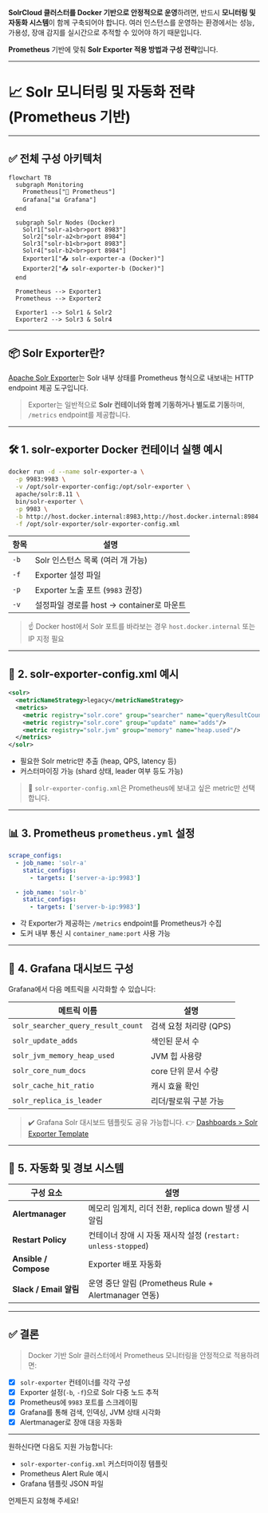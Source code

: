 **SolrCloud 클러스터를 Docker 기반으로 안정적으로 운영**하려면, 반드시 **모니터링 및 자동화 시스템**이 함께 구축되어야 합니다.
여러 인스턴스를 운영하는 환경에서는 성능, 가용성, 장애 감지를 실시간으로 추적할 수 있어야 하기 때문입니다.

**Prometheus** 기반에 맞춰 **Solr Exporter 적용 방법과 구성 전략**입니다.

---

# 📈 Solr 모니터링 및 자동화 전략 (Prometheus 기반)

---

## ✅ 전체 구성 아키텍처

```mermaid
flowchart TB
  subgraph Monitoring
    Prometheus["🧠 Prometheus"]
    Grafana["📊 Grafana"]
  end

  subgraph Solr Nodes (Docker)
    Solr1["solr-a1<br>port 8983"]
    Solr2["solr-a2<br>port 8984"]
    Solr3["solr-b1<br>port 8983"]
    Solr4["solr-b2<br>port 8984"]
    Exporter1["📤 solr-exporter-a (Docker)"]
    Exporter2["📤 solr-exporter-b (Docker)"]
  end

  Prometheus --> Exporter1
  Prometheus --> Exporter2

  Exporter1 --> Solr1 & Solr2
  Exporter2 --> Solr3 & Solr4
```

---

## 📦 Solr Exporter란?

[Apache Solr Exporter](https://github.com/apache/solr/tree/main/solr/contrib/prometheus-exporter)는
Solr 내부 상태를 Prometheus 형식으로 내보내는 HTTP endpoint 제공 도구입니다.

> Exporter는 일반적으로 **Solr 컨테이너와 함께 기동하거나 별도로 기동**하며, `/metrics` endpoint를 제공합니다.

---

## 🛠️ 1. solr-exporter Docker 컨테이너 실행 예시

```bash
docker run -d --name solr-exporter-a \
  -p 9983:9983 \
  -v /opt/solr-exporter-config:/opt/solr-exporter \
  apache/solr:8.11 \
  bin/solr-exporter \
  -p 9983 \
  -b http://host.docker.internal:8983,http://host.docker.internal:8984 \
  -f /opt/solr-exporter/solr-exporter-config.xml
```

| 항목   | 설명                             |
| ---- | ------------------------------ |
| `-b` | Solr 인스턴스 목록 (여러 개 가능)         |
| `-f` | Exporter 설정 파일                 |
| `-p` | Exporter 노출 포트 (`9983` 권장)     |
| `-v` | 설정파일 경로를 host → container로 마운트 |

> ☝️ Docker host에서 Solr 포트를 바라보는 경우 `host.docker.internal` 또는 IP 지정 필요

---

## 📁 2. solr-exporter-config.xml 예시

```xml
<solr>
  <metricNameStrategy>legacy</metricNameStrategy>
  <metrics>
    <metric registry="solr.core" group="searcher" name="queryResultCount"/>
    <metric registry="solr.core" group="update" name="adds"/>
    <metric registry="solr.jvm" group="memory" name="heap.used"/>
  </metrics>
</solr>
```

* 필요한 Solr metric만 추출 (heap, QPS, latency 등)
* 커스터마이징 가능 (shard 상태, leader 여부 등도 가능)

> 🔧 `solr-exporter-config.xml`은 Prometheus에 보내고 싶은 metric만 선택합니다.

---

## 📊 3. Prometheus `prometheus.yml` 설정

```yaml
scrape_configs:
  - job_name: 'solr-a'
    static_configs:
      - targets: ['server-a-ip:9983']

  - job_name: 'solr-b'
    static_configs:
      - targets: ['server-b-ip:9983']
```

* 각 Exporter가 제공하는 `/metrics` endpoint를 Prometheus가 수집
* 도커 내부 통신 시 `container_name:port` 사용 가능

---

## 🧭 4. Grafana 대시보드 구성

Grafana에서 다음 메트릭을 시각화할 수 있습니다:

| 메트릭 이름                             | 설명              |
| ---------------------------------- | --------------- |
| `solr_searcher_query_result_count` | 검색 요청 처리량 (QPS) |
| `solr_update_adds`                 | 색인된 문서 수        |
| `solr_jvm_memory_heap_used`        | JVM 힙 사용량       |
| `solr_core_num_docs`               | core 단위 문서 수량   |
| `solr_cache_hit_ratio`             | 캐시 효율 확인        |
| `solr_replica_is_leader`           | 리더/팔로워 구분 가능    |

> ✔️ Grafana Solr 대시보드 템플릿도 공유 가능합니다.
> 👉 [Dashboards > Solr Exporter Template](https://grafana.com/grafana/dashboards/10467-solr-exporter/)

---

## 🔄 5. 자동화 및 경보 시스템

| 구성 요소                 | 설명                                              |
| --------------------- | ----------------------------------------------- |
| **Alertmanager**      | 메모리 임계치, 리더 전환, replica down 발생 시 알림            |
| **Restart Policy**    | 컨테이너 장애 시 자동 재시작 설정 (`restart: unless-stopped`) |
| **Ansible / Compose** | Exporter 배포 자동화                                 |
| **Slack / Email 알림**  | 운영 중단 알림 (Prometheus Rule + Alertmanager 연동)    |

---

## ✅ 결론

> Docker 기반 Solr 클러스터에서 Prometheus 모니터링을 안정적으로 적용하려면:

* [x] `solr-exporter` 컨테이너를 각각 구성
* [x] Exporter 설정(`-b`, `-f`)으로 Solr 다중 노드 추적
* [x] Prometheus에 `9983` 포트를 스크레이핑
* [x] Grafana를 통해 검색, 인덱싱, JVM 상태 시각화
* [x] Alertmanager로 장애 대응 자동화

---

원하신다면 다음도 지원 가능합니다:

* `solr-exporter-config.xml` 커스터마이징 템플릿
* Prometheus Alert Rule 예시
* Grafana 템플릿 JSON 파일

언제든지 요청해 주세요!

